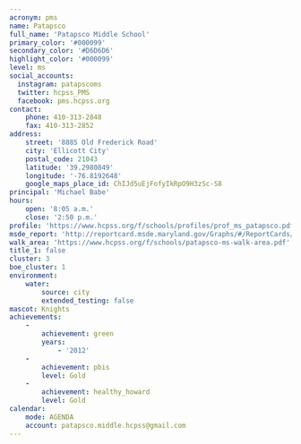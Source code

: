```yaml
---
acronym: pms
name: Patapsco
full_name: 'Patapsco Middle School'
primary_color: '#000099'
secondary_color: '#D6D6D6'
highlight_color: '#000099'
level: ms
social_accounts:
  instagram: patapscoms
  twitter: hcpss_PMS
  facebook: pms.hcpss.org
contact:
    phone: 410-313-2848
    fax: 410-313-2852
address:
    street: '8885 Old Frederick Road'
    city: 'Ellicott City'
    postal_code: 21043
    latitude: '39.2980849'
    longitude: '-76.8192648'
    google_maps_place_id: ChIJd5uEjFofyIkRpO9H3zSc-S8
principal: 'Michael Babe'
hours:
    open: '8:05 a.m.'
    close: '2:50 p.m.'
profile: 'https://www.hcpss.org/f/schools/profiles/prof_ms_patapsco.pdf'
msde_report: 'http://reportcard.msde.maryland.gov/Graphs/#/ReportCards/ReportCardSchool/1//1/13/0610/'
walk_area: 'https://www.hcpss.org/f/schools/patapsco-ms-walk-area.pdf'
title_1: false
cluster: 3
boe_cluster: 1
environment:
    water:
        source: city
        extended_testing: false
mascot: Knights
achievements:
    -
        achievement: green
        years:
            - '2012'
    -
        achievement: pbis
        level: Gold
    -
        achievement: healthy_howard
        level: Gold
calendar:
    mode: AGENDA
    account: patapsco.middle.hcpss@gmail.com
---
```

